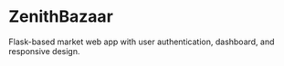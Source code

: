 # ZenithBazaar
Flask-based market web app with user authentication, dashboard, and responsive design.
